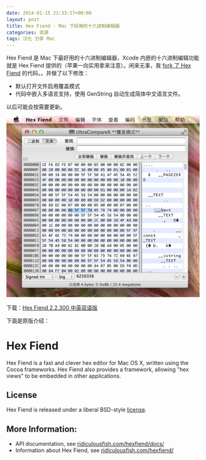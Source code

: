 ```yaml
---
date: 2014-01-15 21:33:17+00:00
layout: post
title: Hex Fiend - Mac 下好用的十六进制编辑器
categories: 资源
tags: 汉化 分享 Mac
---
```


Hex Fiend 是 Mac 下最好用的十六进制编辑器，Xcode 内嵌的十六进制编辑功能就是 Hex Fiend 提供的（苹果一向实用拿来注意）。闲来无事，我 [fork 了 Hex Fiend](https://github.com/Yonsm/HexFiend) 的代码，。并做了以下修改：

* 默认打开文件启用覆盖模式
* 代码中嵌入多语言支持，使用 GenString 自动生成简体中文语言文件。

以后可能会按需要更新。
 
[![](https://github.com/Yonsm/HexFiend/raw/master/HexFiend_CN.png)](https://github.com/Yonsm/HexFiend/raw/master/HexFiend_CN.png)

下载：[Hex Fiend 2.2.300 中英双语版](https://github.com/Yonsm/HexFiend/raw/master/HexFiend_CN.zip)

<!-- more -->

下面是原版介绍：

# Hex Fiend
Hex Fiend is a fast and clever hex editor for Mac OS X, written using the Cocoa frameworks. Hex Fiend also provides a framework, allowing "hex views" to be embedded in other applications.

## License
Hex Fiend is released under a liberal BSD-style [license](./License.txt).

## More Information:
* API documentation, see [ridiculousfish.com/hexfiend/docs/](http://ridiculousfish.com/hexfiend/docs/)
* Information about Hex Fiend, see [ridiculousfish.com/hexfiend/](http://ridiculousfish.com/hexfiend/)
